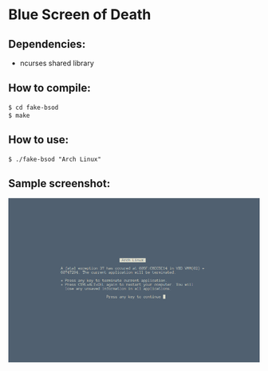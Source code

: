 # Blue Screen of Death

Dependencies:
-----------------

* ncurses shared library

How to compile:
-----------------

```
$ cd fake-bsod
$ make
```

How to use:
-----------------

```
$ ./fake-bsod "Arch Linux"
```

Sample screenshot:
-----------------

![Sample screenshot](screenshot.png)

